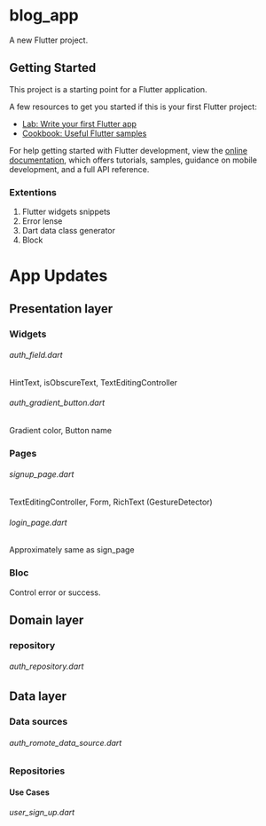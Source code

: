 # blog_app

A new Flutter project.

## Getting Started

This project is a starting point for a Flutter application.

A few resources to get you started if this is your first Flutter project:

- [Lab: Write your first Flutter app](https://docs.flutter.dev/get-started/codelab)
- [Cookbook: Useful Flutter samples](https://docs.flutter.dev/cookbook)

For help getting started with Flutter development, view the
[online documentation](https://docs.flutter.dev/), which offers tutorials,
samples, guidance on mobile development, and a full API reference.


### Extentions
  1. Flutter widgets snippets
  2. Error lense
  3. Dart data class generator
  4. Block


# App Updates
## Presentation layer
### Widgets
###### auth_field.dart
  HintText, isObscureText, TextEditingController

###### auth_gradient_button.dart
  Gradient color, Button name

### Pages
###### signup_page.dart
  TextEditingController, Form, RichText (GestureDetector)
###### login_page.dart
  Approximately same as sign_page

### Bloc
  Control error or success.

## Domain layer
### repository
###### auth_repository.dart

## Data layer
### Data sources
###### auth_romote_data_source.dart

### Repositories
#### Use Cases
###### user_sign_up.dart
